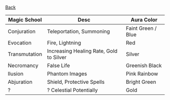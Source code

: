 [Back](ErubounesuWikiMain.md)

Magic School | Desc | Aura Color
-- | -- | --
Conjuration | Teleportation, Summoning | Faint Green / Blue
Evocation | Fire, Lightning | Red
Transmutation | Increasing Healing Rate, Gold to Silver |Silver | 
Necromancy | False Life| Greenish Black
Ilusion | Phantom Images| Pink Rainbow
Abjuration |Shield, Protective Spells| Bright Green 
? | ? Celestial Potentially | Gold